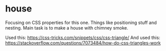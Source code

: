 # house
Focusing on CSS properties for this one. Things like positioning stuff and nesting. Main task is to make a house with chimney smoke. 

Used this: https://css-tricks.com/snippets/css/css-triangle/
And used this: https://stackoverflow.com/questions/7073484/how-do-css-triangles-work